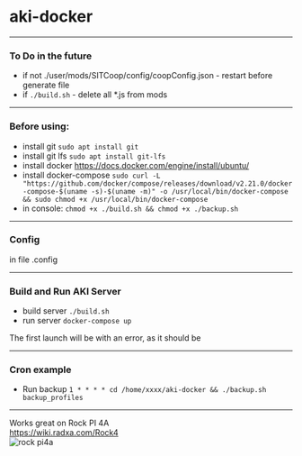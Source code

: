 # aki-docker

***

### To Do in the future

* if not ./user/mods/SITCoop/config/coopConfig.json - restart before generate file
* if `./build.sh` - delete all *.js from mods

***

### Before using:

* install git `sudo apt install git`
* install git lfs `sudo apt install git-lfs`
* install docker https://docs.docker.com/engine/install/ubuntu/
* install docker-compose `sudo curl -L "https://github.com/docker/compose/releases/download/v2.21.0/docker-compose-$(uname -s)-$(uname -m)" -o /usr/local/bin/docker-compose && sudo chmod +x /usr/local/bin/docker-compose`
* in console: `chmod +x ./build.sh && chmod +x ./backup.sh`

***

### Config

in file .config

***

### Build and Run AKI Server
* build server `./build.sh`
* run server `docker-compose up`

The first launch will be with an error, as it should be

***

### Cron example

* Run backup `1 * * * * cd /home/xxxx/aki-docker && ./backup.sh backup_profiles`

***

Works great on Rock PI 4A \
https://wiki.radxa.com/Rock4 \
![rock pi4a](https://wiki.radxa.com/mw/images/thumb/e/e9/ROCK_4AB.gif/300px-ROCK_4AB.gif)

